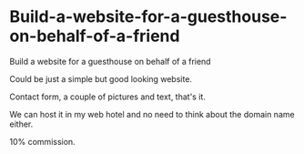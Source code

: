 Build-a-website-for-a-guesthouse-on-behalf-of-a-friend
======================================================

Build a website for a guesthouse on behalf of a friend

Could be just a simple but good looking website.

Contact form, a couple of pictures and text, that's it.

We can host it in my web hotel and no need to think about the domain name either.

10% commission.